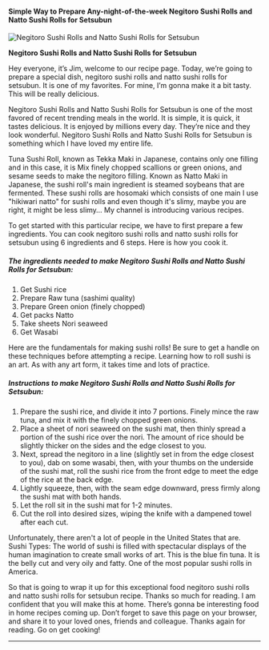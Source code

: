             

#### Simple Way to Prepare Any-night-of-the-week Negitoro Sushi Rolls and Natto Sushi Rolls for Setsubun

![Negitoro Sushi Rolls and Natto Sushi Rolls for Setsubun](https://img-global.cpcdn.com/recipes/5794091599134720/751x532cq70/negitoro-sushi-rolls-and-natto-sushi-rolls-for-setsubun-recipe-main-photo.jpg)

**Negitoro Sushi Rolls and Natto Sushi Rolls for Setsubun**

Hey everyone, it’s Jim, welcome to our recipe page. Today, we’re going to prepare a special dish, negitoro sushi rolls and natto sushi rolls for setsubun. It is one of my favorites. For mine, I’m gonna make it a bit tasty. This will be really delicious.

Negitoro Sushi Rolls and Natto Sushi Rolls for Setsubun is one of the most favored of recent trending meals in the world. It is simple, it is quick, it tastes delicious. It is enjoyed by millions every day. They’re nice and they look wonderful. Negitoro Sushi Rolls and Natto Sushi Rolls for Setsubun is something which I have loved my entire life.

Tuna Sushi Roll, known as Tekka Maki in Japanese, contains only one filling and in this case, it is Mix finely chopped scallions or green onions, and sesame seeds to make the negitoro filling. Known as Natto Maki in Japanese, the sushi roll's main ingredient is steamed soybeans that are fermented. These sushi rolls are hosomaki which consists of one main I use "hikiwari natto" for sushi rolls and even though it's slimy, maybe you are right, it might be less slimy… My channel is introducing various recipes.

To get started with this particular recipe, we have to first prepare a few ingredients. You can cook negitoro sushi rolls and natto sushi rolls for setsubun using 6 ingredients and 6 steps. Here is how you cook it.

##### The ingredients needed to make Negitoro Sushi Rolls and Natto Sushi Rolls for Setsubun:

1.  Get Sushi rice
2.  Prepare Raw tuna (sashimi quality)
3.  Prepare Green onion (finely chopped)
4.  Get packs Natto
5.  Take sheets Nori seaweed
6.  Get Wasabi

Here are the fundamentals for making sushi rolls! Be sure to get a handle on these techniques before attempting a recipe. Learning how to roll sushi is an art. As with any art form, it takes time and lots of practice.

##### Instructions to make Negitoro Sushi Rolls and Natto Sushi Rolls for Setsubun:

1.  Prepare the sushi rice, and divide it into 7 portions. Finely mince the raw tuna, and mix it with the finely chopped green onions.
2.  Place a sheet of nori seaweed on the sushi mat, then thinly spread a portion of the sushi rice over the nori. The amount of rice should be slightly thicker on the sides and the edge closest to you.
3.  Next, spread the negitoro in a line (slightly set in from the edge closest to you), dab on some wasabi, then, with your thumbs on the underside of the sushi mat, roll the sushi rice from the front edge to meet the edge of the rice at the back edge.
4.  Lightly squeeze, then, with the seam edge downward, press firmly along the sushi mat with both hands.
5.  Let the roll sit in the sushi mat for 1-2 minutes.
6.  Cut the roll into desired sizes, wiping the knife with a dampened towel after each cut.

Unfortunately, there aren't a lot of people in the United States that are. Sushi Types: The world of sushi is filled with spectacular displays of the human imagination to create small works of art. This is the blue fin tuna. It is the belly cut and very oily and fatty. One of the most popular sushi rolls in America.

So that is going to wrap it up for this exceptional food negitoro sushi rolls and natto sushi rolls for setsubun recipe. Thanks so much for reading. I am confident that you will make this at home. There’s gonna be interesting food in home recipes coming up. Don’t forget to save this page on your browser, and share it to your loved ones, friends and colleague. Thanks again for reading. Go on get cooking!

* * *